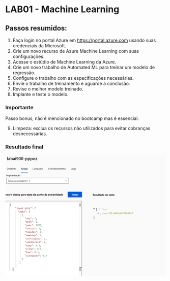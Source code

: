 # LAB01 - Machine Learning

## Passos resumidos:

1. Faça login no portal Azure em https://portal.azure.com usando suas credenciais da Microsoft.
2. Crie um novo recurso de Azure Machine Learning com suas configurações.
3. Acesse o estúdio de Machine Learning da Azure.
4. Crie um novo trabalho de Automated ML para treinar um modelo de regressão.
5. Configure o trabalho com as especificações necessárias.
6. Envie o trabalho de treinamento e aguarde a conclusão.
7. Revise o melhor modelo treinado.
8. Implante e teste o modelo.

### Importante
Passo bonus, não é mencionado no bootcamp mas é essencial.

9. Limpeza: exclua os recursos não utilizados para evitar cobranças desnecessárias.

### Resultado final
![Imagem do resultado do treinamento](https://github.com/allanvilas/DIO-Microsoft-Azure-IA-Fundamentals-Bootcamp/blob/main/img/LAB01/LAB01-Result.png)
